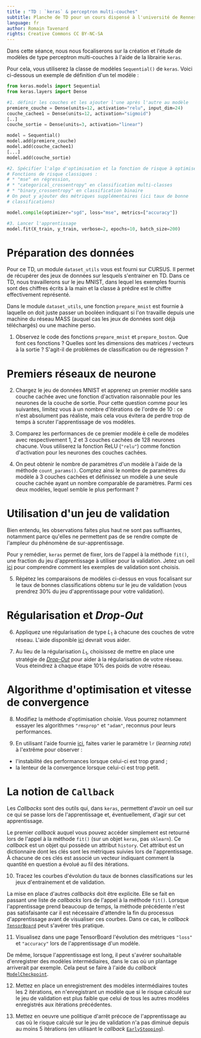 ```yaml
---
title : "TD : `keras` & perceptron multi-couches"
subtitle: Planche de TD pour un cours dispensé à l'université de Rennes 2
language: fr
author: Romain Tavenard
rights: Creative Commons CC BY-NC-SA
---
```


Dans cette séance, nous nous focaliserons sur la création et l'étude de modèles
de type perceptron multi-couches à l'aide de la librairie `keras`.

Pour cela, vous utiliserez la classe de modèles `Sequential()` de `keras`.
Voici ci-dessous un exemple de définition d'un tel modèle :

```python
from keras.models import Sequential
from keras.layers import Dense

#1. définir les couches et les ajouter l'une après l'autre au modèle
premiere_couche = Dense(units=12, activation="relu", input_dim=24)
couche_cachee1 = Dense(units=12, activation="sigmoid")
[..]
couche_sortie = Dense(units=3, activation="linear")

model = Sequential()
model.add(premiere_couche)
model.add(couche_cachee1)
[...]
model.add(couche_sortie)

#2. Spécifier l'algo d'optimisation et la fonction de risque à optimiser
# Fonctions de risque classiques :
# * "mse" en régression,
# * "categorical_crossentropy" en classification multi-classes
# * "binary_crossentropy" en classification binaire
# On peut y ajouter des métriques supplémentaires (ici taux de bonne
# classifications)

model.compile(optimizer="sgd", loss="mse", metrics=["accuracy"])

#3. Lancer l'apprentissage
model.fit(X_train, y_train, verbose=2, epochs=10, batch_size=200)
```

# Préparation des données

Pour ce TD, un module `dataset_utils` vous est fourni sur CURSUS.
Il permet de récupérer des jeux de données sur lesquels s'entrainer en TD.
Dans ce TD, nous travaillerons sur le jeu MNIST, dans lequel les exemples
fournis sont des chiffres écrits à la main et la classe à prédire est le chiffre
effectivement représenté.

Dans le module `dataset_utils`, une fonction `prepare_mnist` est fournie à
laquelle on doit juste passer un booléen indiquant si l'on travaille depuis une
machine du réseau MASS (auquel cas les jeux de données sont déjà téléchargés)
ou une machine perso.

1. Observez le code des fonctions `prepare_mnist` et `prepare_boston`.
Que font ces fonctions ? Quelles sont les dimensions des matrices / vecteurs à
la sortie ? S'agit-il de problèmes de classification ou de régression ?

# Premiers réseaux de neurone

2. Chargez le jeu de données MNIST et apprenez un premier modèle sans couche
cachée avec une fonction d'activation raisonnable pour les neurones de la couche
de sortie. Pour cette question comme pour les suivantes, limitez vous à un
nombre d'itérations de l'ordre de 10 : ce n'est absolument pas réaliste, mais
cela vous évitera de perdre trop de temps à scruter l'apprentissage de vos
modèles.

3. Comparez les performances de ce premier modèle è celle de modèles avec
respectivement 1, 2 et 3 couches cachées de 128 neurones chacune. Vous
utiliserez la fonction ReLU (`"relu"`) comme fonction d'activation pour les
neurones des couches cachées.

4. On peut obtenir le nombre de paramètres d'un modèle à l'aide de la
méthode `count_params()`. Comptez ainsi le nombre de paramètres du modèle à
3 couches cachées et définissez un modèle à une seule couche cachée ayant un
nombre comparable de paramètres. Parmi ces deux modèles, lequel semble le plus
performant ?

# Utilisation d'un jeu de validation

Bien entendu, les observations faites plus haut ne sont pas suffisantes,
notamment parce qu'elles ne permettent pas de se rendre compte de l'ampleur du
phénomène de sur-apprentissage.

Pour y remédier, `keras` permet de fixer, lors de l'appel à la méthode `fit()`,
une fraction du jeu d'apprentissage à utiliser pour la validation.
Jetez un oeil
[ici](https://keras.io/getting-started/faq/#how-is-the-validation-split-computed)
pour comprendre comment les exemples de validation sont
choisis.

5. Répétez les comparaisons de modèles ci-dessus en vous focalisant sur le taux
de bonnes classifications obtenu sur le jeu de validation (vous prendrez 30\%
    du jeu d'apprentissage pour votre validation).

# Régularisation et _Drop-Out_

6. Appliquez une régularisation de type $L_1$ à chacune des couches de votre
réseau. L'aide disponible [ici](https://keras.io/regularizers/) devrait
vous aider.

7. Au lieu de la régularisation $L_1$, choisissez de mettre en place une
stratégie de [_Drop-Out_](https://keras.io/layers/core/#dropout) pour aider à la
régularisation de votre réseau.
Vous éteindrez à chaque étape 10\% des poids de votre réseau.

# Algorithme d'optimisation et vitesse de convergence

8. Modifiez la méthode d'optimisation choisie. Vous pourrez notamment essayer
les algorithmes `"rmsprop"` et `"adam"`, reconnus pour leurs performances.

9. En utilisant l'aide fournie [ici](https://keras.io/optimizers/), faites
varier le paramètre `lr` (_learning rate_) à l'extrême pour observer :

* l'instabilité des performances lorsque celui-ci est trop grand ;
* la lenteur de la convergence lorsque celui-ci est trop petit.

# La notion de `Callback`

Les _Callbacks_ sont des outils qui, dans `keras`, permettent d'avoir un oeil
sur ce qui se passe lors de l'apprentissage et, éventuellement, d'agir sur cet
apprentissage.

Le premier _callback_ auquel vous pouvez accéder simplement est retourné
lors de l'appel à la méthode `fit()` (sur un objet `keras`, pas `sklearn`). Ce
_callback_ est un objet qui possède un attribut `history`. Cet attribut est un
dictionnaire dont les clés sont les métriques suivies lors de l'apprentissage.
À chacune de ces clés est associé un vecteur indiquant comment la quantité en
question a évolué au fil des itérations.

10. Tracez les courbes d'évolution du taux de bonnes classifications sur les
jeux d'entrainement et de validation.

La mise en place d'autres _callbacks_ doit être explicite. Elle se fait en
passant une liste de _callbacks_ lors de l'appel à la méthode `fit()`.
Lorsque l'apprentissage prend beaucoup de temps, la méthode précédente n'est pas
satisfaisante car il est nécessaire d'attendre la fin du processus
d'apprentissage avant de visualiser ces courbes. Dans ce cas, le _callback_
[`TensorBoard`](https://keras.io/callbacks/#tensorboard) peut s'avérer très
pratique.

11. Visualisez dans une page TensorBoard l'évolution des métriques `"loss"`
et `"accuracy"` lors de l'apprentissage d'un modèle.

De même, lorsque l'apprentissage est long, il peut s'avérer souhaitable
d'enregistrer des modèles intermédiaires, dans le cas où un plantage arriverait
par exemple. Cela peut se faire à l'aide du _callback_
[`ModelCheckpoint`](https://keras.io/callbacks/#modelcheckpoint).

12. Mettez en place un enregistrement des modèles intermédiaires toutes les 2
itérations, en n'enregistrant un modèle que si le risque calculé sur le jeu de
validation est plus faible que celui de tous les autres modèles enregistrés
aux itérations précédentes.

13. Mettez en oeuvre une politique d'arrêt précoce de l'apprentissage au cas où
le risque calculé sur le jeu de validation n'a pas diminué depuis au moins 5
itérations (en utilisant le _callback_
[`EarlyStopping`](https://keras.io/callbacks/#earlystopping)).
